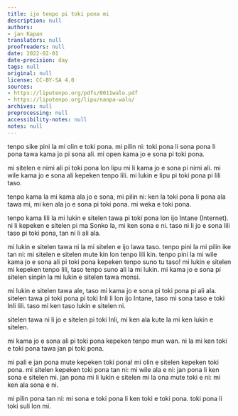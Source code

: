 ```yaml
---
title: ijo tenpo pi toki pona mi
description: null
authors:
- jan Kapan
translators: null
proofreaders: null
date: 2022-02-01
date-precision: day
tags: null
original: null
license: CC-BY-SA 4.0
sources:
- https://liputenpo.org/pdfs/0011walo.pdf
- https://liputenpo.org/lipu/nanpa-walo/
archives: null
preprocessing: null
accessibility-notes: null
notes: null
---
```


tenpo sike pini la mi olin e toki pona. mi pilin ni: toki pona li sona pona li pona tawa kama jo pi sona ali. mi open kama jo e sona pi toki pona.

mi sitelen e nimi ali pi toki pona lon lipu mi li kama jo e sona pi nimi ali. mi wile kama jo e sona ali kepeken tenpo lili. mi lukin e lipu pi toki pona pi lili taso.

tenpo kama la mi kama ala jo e sona, mi pilin ni: ken la toki pona li pona ala tawa mi, mi ken ala jo e sona pi toki pona. mi weka e toki pona.

tenpo kama lili la mi lukin e sitelen tawa pi toki pona lon ijo Intane (Internet). ni li kepeken e sitelen pi ma Sonko la, mi ken sona e ni. taso ni li jo e sona lili taso pi toki pona, tan ni li ali ala.

mi lukin e sitelen tawa ni la mi sitelen e ijo lawa taso. tenpo pini la mi pilin ike tan ni: mi sitelen e sitelen mute kin lon tenpo lili kin. tenpo pini la mi wile kama jo e sona ali pi toki pona kepeken tenpo suno tu taso! mi lukin e sitelen mi kepeken tenpo lili, taso tenpo suno ali la mi lukin. mi kama jo e sona pi sitelen sinpin la mi lukin e sitelen tawa monsi.

mi lukin e sitelen tawa ale, taso mi kama jo e sona pi toki pona pi ali ala. sitelen tawa pi toki pona pi toki Inli li lon ijo Intane, taso mi sona taso e toki Inli lili. taso mi ken taso lukin e sitelen ni.

sitelen tawa ni li jo e sitelen pi toki Inli, mi ken ala kute la mi ken lukin e sitelen.

mi kama jo e sona ali pi toki pona kepeken tenpo mun wan. ni la mi ken toki e toki pona tawa jan pi toki pona.

mi pali e jan pona mute kepeken toki pona! mi olin e sitelen kepeken toki pona. mi sitelen kepeken toki pona tan ni: mi wile ala e ni: jan pona li ken sona e sitelen mi. jan pona mi li lukin e sitelen mi la ona mute toki e ni: mi ken ala sona e ni.

mi pilin pona tan ni: mi sona e toki pona li ken toki e toki pona. toki pona li toki suli lon mi.